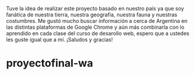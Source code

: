 Tuve la idea de realizar este proyecto basado en nuestro país ya que soy fanática de nuestra tierra, nuestra geografía, nuestra fauna y nuestras costumbres. Me gustó mucho buscar información a cerca de Argentina en las distintas plataformas de Google Chrome y aún más combinarla con lo aprendido en cada clase del curso de desarollo web, espero que a ustedes les guste igual que a mí.
¡Saludos y gracias!
# proyectofinal-wa
